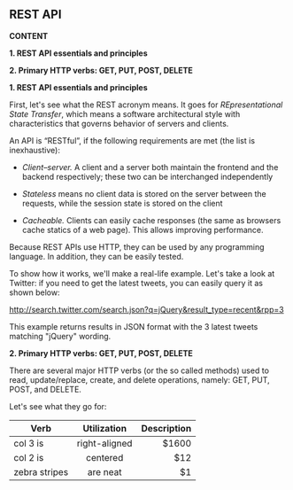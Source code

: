 ## REST API

**CONTENT**

**1. REST API essentials and principles**

**2. Primary HTTP verbs: GET, PUT, POST, DELETE**


**1. REST API essentials and principles**

First, let's see what the REST acronym means. It goes for *REpresentational State Transfer*, which means a software architectural style with characteristics that governs behavior of servers and clients.

An API is “RESTful”, if the following requirements are met (the list is inexhaustive):

- *Client–server.* A client and a server both maintain the frontend and the backend respectively; these two can be interchanged independently

- *Stateless* means no client data is stored on the server between the requests, while the session state is stored on the client

- *Cacheable.* Clients can easily cache responses (the same as browsers cache statics of a web page). This allows improving performance.

Because REST APIs use HTTP, they can be used by any programming language. In addition, they can be easily tested.

To show how it works, we'll make a real-life example. Let's take a look at Twitter: if you need to get the latest tweets, you can easily query it as shown below:

<http://search.twitter.com/search.json?q=jQuery&result_type=recent&rpp=3>

This example returns results in JSON format with the 3 latest tweets matching "jQuery" wording.


**2. Primary HTTP verbs: GET, PUT, POST, DELETE**

There are several major HTTP verbs (or the so called methods) used to read, update/replace, create, and delete operations, namely: GET, PUT, POST, and DELETE.

Let's see what they go for:

|Verb       | Utilization           | Description  |
| ------------- |:-------------:| -----:|
| col 3 is      | right-aligned | $1600 |
| col 2 is      | centered      |   $12 |
| zebra stripes | are neat      |    $1 |
